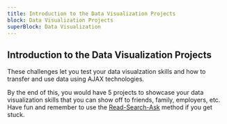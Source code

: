 ```yaml
---
title: Introduction to the Data Visualization Projects
block: Data Visualization Projects
superBlock: Data Visualization
---
```

## Introduction to the Data Visualization Projects

These challenges let you test your data visualzation skills and how to transfer and use data using AJAX technologies.

By the end of this, you would have 5 projects to showcase your data visualization skills that you can show off to friends, family, employers, etc. Have fun and remember to use the [Read-Search-Ask](https://forum.freecodecamp.org/t/how-to-get-help-when-you-are-stuck/19514) method if you get stuck.
